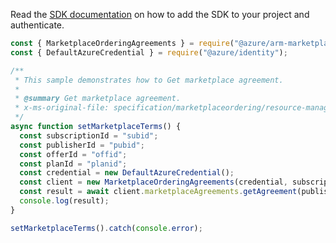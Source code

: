 Read the [SDK documentation](https://github.com/Azure/azure-sdk-for-js/blob/%40azure%2Farm-marketplaceordering_3.0.1/sdk/marketplaceordering/arm-marketplaceordering/README.md) on how to add the SDK to your project and authenticate.

```javascript
const { MarketplaceOrderingAgreements } = require("@azure/arm-marketplaceordering");
const { DefaultAzureCredential } = require("@azure/identity");

/**
 * This sample demonstrates how to Get marketplace agreement.
 *
 * @summary Get marketplace agreement.
 * x-ms-original-file: specification/marketplaceordering/resource-manager/Microsoft.MarketplaceOrdering/stable/2021-01-01/examples/GetAgreementMarketplaceTerms.json
 */
async function setMarketplaceTerms() {
  const subscriptionId = "subid";
  const publisherId = "pubid";
  const offerId = "offid";
  const planId = "planid";
  const credential = new DefaultAzureCredential();
  const client = new MarketplaceOrderingAgreements(credential, subscriptionId);
  const result = await client.marketplaceAgreements.getAgreement(publisherId, offerId, planId);
  console.log(result);
}

setMarketplaceTerms().catch(console.error);
```
